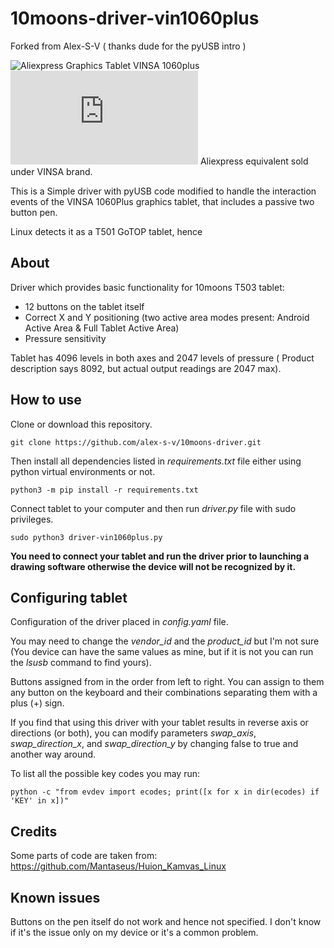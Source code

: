 # 10moons-driver-vin1060plus

Forked from Alex-S-V ( thanks dude for the pyUSB intro ) 

![Aliexpress Graphics Tablet VINSA 1060plus](http://eng.10moons.com/upload/2018/06/11/201806112311552.jpg)
![!0moons Graphics Tablet product homepage](http://eng.10moons.com/info5494.html)
Aliexpress equivalent sold under VINSA brand.

This is a Simple driver with pyUSB code modified to handle the interaction events of the VINSA 1060Plus graphics tablet, that includes a passive two button pen.

Linux detects it as a T501 GoTOP tablet,  hence 

## About

Driver which provides basic functionality for 10moons T503 tablet:
* 12 buttons on the tablet itself
* Correct X and Y positioning (two active area modes present:  Android Active Area & Full Tablet Active Area)
* Pressure sensitivity 

Tablet has 4096 levels in both axes and 2047 levels of pressure ( Product description says 8092, but actual output readings are 2047 max).

## How to use

Clone or download this repository.

```
git clone https://github.com/alex-s-v/10moons-driver.git
```

Then install all dependencies listed in _requirements.txt_ file either using python virtual environments or not.

```
python3 -m pip install -r requirements.txt
```

Connect tablet to your computer and then run _driver.py_ file with sudo privileges.

```
sudo python3 driver-vin1060plus.py
```

**You need to connect your tablet and run the driver prior to launching a drawing software otherwise the device will not be recognized by it.**

## Configuring tablet

Configuration of the driver placed in _config.yaml_ file.

You may need to change the *vendor_id* and the *product_id* but I'm not sure (You device can have the same values as mine, but if it is not you can run the *lsusb* command to find yours).

Buttons assigned from in the order from left to right. You can assign to them any button on the keyboard and their combinations separating them with a plus (+) sign.

If you find that using this driver with your tablet results in reverse axis or directions (or both), you can modify parameters *swap_axis*, *swap_direction_x*, and *swap_direction_y* by changing false to true and another way around.

To list all the possible key codes you may run:
```
python -c "from evdev import ecodes; print([x for x in dir(ecodes) if 'KEY' in x])"
```

## Credits

Some parts of code are taken from: https://github.com/Mantaseus/Huion_Kamvas_Linux

## Known issues

Buttons on the pen itself do not work and hence not specified. I don't know if it's the issue only on my device or it's a common problem.
